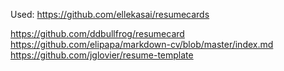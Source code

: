 Used:
https://github.com/ellekasai/resumecards

https://github.com/ddbullfrog/resumecard
https://github.com/elipapa/markdown-cv/blob/master/index.md
https://github.com/jglovier/resume-template
